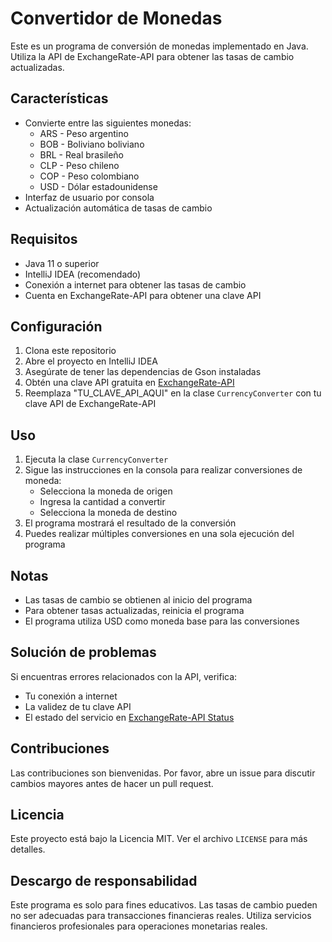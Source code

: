 # Convertidor de Monedas

Este es un programa de conversión de monedas implementado en Java. Utiliza la API de ExchangeRate-API para obtener las tasas de cambio actualizadas.

## Características

- Convierte entre las siguientes monedas:
  - ARS - Peso argentino
  - BOB - Boliviano boliviano
  - BRL - Real brasileño
  - CLP - Peso chileno
  - COP - Peso colombiano
  - USD - Dólar estadounidense
- Interfaz de usuario por consola
- Actualización automática de tasas de cambio

## Requisitos

- Java 11 o superior
- IntelliJ IDEA (recomendado)
- Conexión a internet para obtener las tasas de cambio
- Cuenta en ExchangeRate-API para obtener una clave API

## Configuración

1. Clona este repositorio
2. Abre el proyecto en IntelliJ IDEA
3. Asegúrate de tener las dependencias de Gson instaladas
4. Obtén una clave API gratuita en [ExchangeRate-API](https://www.exchangerate-api.com/)
5. Reemplaza "TU_CLAVE_API_AQUI" en la clase `CurrencyConverter` con tu clave API de ExchangeRate-API

## Uso

1. Ejecuta la clase `CurrencyConverter`
2. Sigue las instrucciones en la consola para realizar conversiones de moneda:
   - Selecciona la moneda de origen
   - Ingresa la cantidad a convertir
   - Selecciona la moneda de destino
3. El programa mostrará el resultado de la conversión
4. Puedes realizar múltiples conversiones en una sola ejecución del programa

## Notas

- Las tasas de cambio se obtienen al inicio del programa
- Para obtener tasas actualizadas, reinicia el programa
- El programa utiliza USD como moneda base para las conversiones

## Solución de problemas

Si encuentras errores relacionados con la API, verifica:
- Tu conexión a internet
- La validez de tu clave API
- El estado del servicio en [ExchangeRate-API Status](https://www.exchangerate-api.com/status)

## Contribuciones

Las contribuciones son bienvenidas. Por favor, abre un issue para discutir cambios mayores antes de hacer un pull request.

## Licencia

Este proyecto está bajo la Licencia MIT. Ver el archivo `LICENSE` para más detalles.

## Descargo de responsabilidad

Este programa es solo para fines educativos. Las tasas de cambio pueden no ser adecuadas para transacciones financieras reales. Utiliza servicios financieros profesionales para operaciones monetarias reales.
